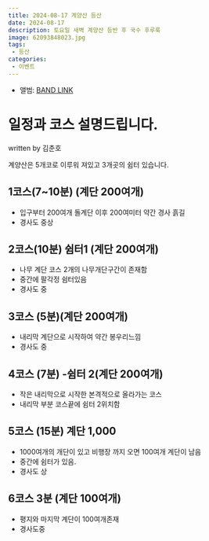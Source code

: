 ```yaml
---
title: 2024-08-17 계양산 등산
date: 2024-08-17
description: 토요일 새벽 계양산 등반 후 국수 후루룩
image: 62093848023.jpg
tags:
 - 등산
categories:
 - 이벤트
---
```


- 앨범: [BAND LINK](https://band.us/band/93484357/album/81414491)

# 일정과 코스 설명드립니다.
written by 김춘호

계양산은 5개코로 이루워 져있고 3개곳의 쉼터 있습니다.

## 1코스(7~10분) (계단 200여개)
- 입구부터 200여개 돌계단 이후 200여미터 약간 경사 흙길
- 경사도 중상 

## 2코스(10분) 쉼터1 (계단 200여개)
- 나무 계단 코스 2개의 나무개단구간이 존재함
- 중간에 팔각정 쉼터있음
- 경사도 중

## 3코스 (5분)(계단 200여개)
- 내리막 계단으로 시작하여 약간 봉우리느낌 
- 경사도 중

## 4코스 (7분) -쉼터 2(계단 200여개)
- 작은 내리막으로 시작한 본격적으로 올라가는 코스 
- 내리막 부분 코스끝에 쉼터 2위치함

## 5코스 (15분) 계단 1,000
- 1000여개의 개단이 있고 비행장 까지 오면 100여개 계단이 남음 
- 중간에 쉼터가 있음.
- 경사도 상

## 6코스 3분 (계단 100여개)
- 평지와 마지막 계단이 100여개존재
- 경사도중 
